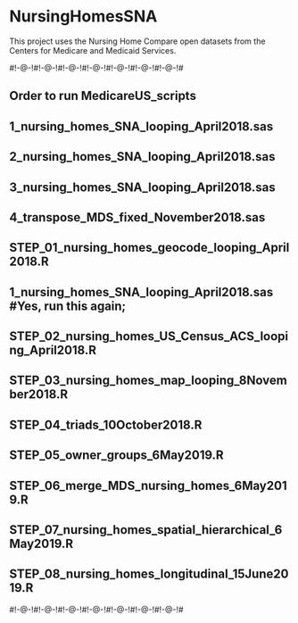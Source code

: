 # NursingHomesSNA

This project uses the Nursing Home Compare open datasets from the Centers for Medicare and Medicaid Services.

#!-@-!#!-@-!#!-@-!#!-@-!#!-@-!#!-@-!#!-@-!#
## Order to run MedicareUS_scripts ##
## 1_nursing_homes_SNA_looping_April2018.sas
## 2_nursing_homes_SNA_looping_April2018.sas
## 3_nursing_homes_SNA_looping_April2018.sas
## 4_transpose_MDS_fixed_November2018.sas
## STEP_01_nursing_homes_geocode_looping_April2018.R
## 1_nursing_homes_SNA_looping_April2018.sas #Yes, run this again;
## STEP_02_nursing_homes_US_Census_ACS_looping_April2018.R
## STEP_03_nursing_homes_map_looping_8November2018.R
## STEP_04_triads_10October2018.R
## STEP_05_owner_groups_6May2019.R
## STEP_06_merge_MDS_nursing_homes_6May2019.R
## STEP_07_nursing_homes_spatial_hierarchical_6May2019.R
## STEP_08_nursing_homes_longitudinal_15June2019.R
#!-@-!#!-@-!#!-@-!#!-@-!#!-@-!#!-@-!#!-@-!#
